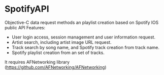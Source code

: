 # SpotifyAPI
Objective-C data request methods an playlist creation based on Spotify IOS public API
Features:

- User login access, session management and user information request.
- Artist search, including artist image URL request.
- Track search by song name, and Spotify track creation from track name.
- Spotify playlist creation from an set of tracks.

It requires AFNetworking library (https://github.com/AFNetworking/AFNetworking)
